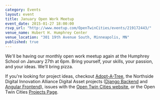 ```yaml
---
category: Events
layout: event
title: January Open Work Meetup
event_date: 2015-01-27 18:00:00
rsvp_url: "http://www.meetup.com/OpenTwinCities/events/219172443/"
venue_name: Hubert H. Humphrey Center 
venue_location: "301 19th Avenue South, Minneapolis, MN"
published: true 
---
```


We'll be having our monthly open work meetup again at the Humphrey School on
January 27th at 6pm. Bring yourself, your skills, your passion, and your ideas.
We'll bring pizza.

If you're looking for project ideas, checkout 
[Adopt-A-Tree](https://github.com/ballPointPenguin/adopt-a-tree),
the Northside Digital Innovation Alliance Digital Asset projects 
([Django Backend](https://github.com/OpenTwinCities/ndia-django) and 
[Angular Frontend](https://github.com/OpenTwinCities/ndia-angular)), issues with
the [Open Twin Cities website](https://github.com/OpenTwinCities/opentwincities.github.com),
or the Open Twin Cities [Projects Page](/projects).
